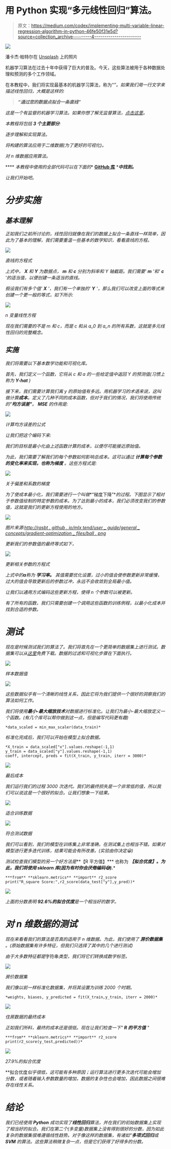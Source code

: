 # 用 Python 实现“多元线性回归”算法。

> 原文：<https://medium.com/codex/implementing-multi-variable-linear-regression-algorithm-in-python-46fe50f31e5d?source=collection_archive---------4----------------------->

![](img/f398d1445be2a514571068439e24d6eb.png)

潘卡杰·帕特尔在 [Unsplash](https://unsplash.com?utm_source=medium&utm_medium=referral) 上的照片

机器学习算法在过去十年中获得了巨大的普及。今天，这些算法被用于各种数据处理和预测的多个工作领域。

在本教程中，我们将实现最基本的机器学习算法，称为“*”。如果我们用一行文字来描述线性回归，大概是这样的:*

> ****“通过您的数据点拟合一条直线*”***

*这是一个有监督的机器学习算法。如果你想了解无监督算法，[点击这里](https://writersbyte.com/datascience/implementing-k-means-clustering-with-k-means-initialization-in-python/)。*

*本教程将包括 **3 个主要部分**:*

*逐步理解和实现算法。*

*将构建的算法应用于二维数据(为了更好的可视化)。*

*对 n 维数据应用算法。*

**** *本教程中使用的全部代码可以在下面的** [**GitHub 库**](https://github.com/Moosa-Ali/Linear-Regression-Implementation.git) ****中找到。***

*让我们开始吧。*

# ***分步实施***

## ***基本理解***

*正如我们之前所讨论的，线性回归就像在我们的数据上拟合一条直线一样简单，因此为了基本的理解，我们需要重温一些基本的数学知识，看看直线的方程。*

*![](img/f9a62469817fc1fc422bc00a5bad43e7.png)*

*直线的方程式*

*上式中， ***X*** 和 ***Y*** 为数据点， ***m*** 和 ***c*** 分别为斜率和 Y 轴截距。我们需要' **m** '和' **c** '的适当值，以便创建一条适当的直线。*

*假设我们有多个值' ***X*** '，我们有一个单独的' ***Y*** '，那么我们可以改变上面的等式来创建一个更一般的等式，如下所示:*

*![](img/33493a064f5bc93f2e81fc77b3dd4452.png)*

*n 变量线性方程*

*现在我们需要的不是 m 和 c，而是 c 和从 a_0 到 a_n 的所有系数，这就是多元线性回归的完整概念。*

## ***实施***

*我们将需要以下基本数学功能和可视化库。*

*首先，我们定义一个函数，它将从 c 和 a 的一些给定值中返回 Y 的预测值(习惯上称为 **Y-hat** )*

*接下来，我们需要计算我们离 y 的原始值有多远。用机器学习的术语来说，这叫做计算**成本**。定义了几种不同的成本函数，但对于我们的情况，我们将使用传统的"**均方误差"**。 **MSE** 的作用是:*

*![](img/590b16395221ac5bdd4792a199153070.png)*

*计算均方误差的公式*

*让我们把这个编码下来:*

*我们的目标是最小化由上述函数计算的成本，以便尽可能接近原始值。*

*为此，我们需要了解我们的每个参数如何影响总成本。这可以通过 ***计算每个参数的变化率来实现，也称为梯度*** 。这些方程式是:*

*![](img/3706c5451c1b6cfbceb1170f9767cbd2.png)*

*关于偏差和系数的梯度*

*为了使成本最小化，我们需要进行一个叫做**“梯度下降”**的过程。下图显示了相对于参数值绘制的特定参数的成本。为了达到最小的成本，我们必须改变我们的参数值，这就是我们的更新方程使用的地方。*

*![](img/ee9111798be5960033417bf7eb940f99.png)*

*图片来源:[http://rasbt . github . io/mlx tend/user _ guide/general _ concepts/gradient-optimization _ files/ball . png](http://rasbt.github.io/mlxtend/user_guide/general_concepts/gradient-optimization_files/ball.png)*

*更新我们的参数值的最终等式如下，*

*![](img/db44d9ed4fdb3d011e648853f6a12146.png)*

*更新相关参数的方程式*

*上式中的**α**称为 ***学习率。*** 其值需要优化设置，过小的值会使参数更新非常缓慢，过大的值会导致更新后的参数过冲，永远不会收敛到全局最小值。*

*让我们以通用方式编码这些更新方程，使得 n 个参数可以被更新。*

*有了所有的函数，我们只需要创建一个调用这些函数的训练例程，以最小化成本并找到合适的参数。*

# ***测试***

*现在是时候测试我们的算法了。我们将首先在一个更简单的数据集上进行测试。数据集可以从[这里](https://www.kaggle.com/andonians/random-linear-regression?select=train.csv)免费下载。数据的过滤和可视化步骤在下面执行。*

*![](img/46251d4632acd24633e9f826a64df286.png)*

*样本数据值*

*![](img/3603e53b1b5b12e83eaec735a078ca4b.png)*

*这些数据似乎有一个清晰的线性关系，因此它将为我们提供一个很好的洞察我们的算法如何工作。*

*我们将使用**最小-最大缩放技术**对数据进行标准化。让我们为最小-最大缩放定义一个函数。(有几个库可以帮你做到这一点，但是编写代码更有趣)*

```
*data_scaled = min_max_scaler(data_train)*
```

*标准化完成后，我们可以开始在模型上拟合数据。*

```
*X_train = data_scaled["x"].values.reshape(-1,1)
y_train = data_scaled["y"].values.reshape(-1,1)
coeff, intercept, preds = fit(X_train, y_train, iterr = 3000)*
```

*![](img/6c0a880cb8a7df8f087ca0c2383ef53e.png)*

*最后成本*

*我们运行我们的过程 3000 次迭代。我们的最终损失是一个非常低的值，所以我们可以说这是一个很好的拟合。让我们想象一下结果。*

*![](img/8bf78aaeb6bb31898758c6a3991872fe.png)*

*适合训练数据*

*![](img/e75d1f252ca487b71fae3e272e91a103.png)*

*符合测试数据*

*我们可以看到，我们的模型在训练集上非常准确，在测试集上也相当不错。如果对模型进行更多迭代训练，结果可能会有所改善。(实验由你决定😀)*

*测试检查我们模型的另一个好方法是***【R 平方值】*** 也称为 ***【拟合优度】。为此，我们将使用 sklearn 库(因为有时你会厌倦编码😅).****

```
***from** **sklearn.metrics** **import** r2_score  
print("R_square Score:",r2_score(data_test["y"],y_pred))*
```

*![](img/3d162a4fca5a92d657fec04e36bdf2fb.png)*

*上面的分数表明 **92.6%的拟合优度**是一个相当好的数字。*

# ***对 n 维数据的测试***

*现在来看看我们的算法是否真的适用于 n 维数据。为此，我们使用了 ***房价数据集*** 。(原始数据集有许多特征，但我们只选择了其中的几个进行测试)*

*由于大多数特征都是*字符串*类型，我们将它们转换成数字标签。*

*![](img/534ded7a211ebc47ce70683f89e9a7b3.png)*

*房价数据集*

*我们像以前一样标准化数据集，并将其设置为训练 2000 个时期。*

```
*weights, biases, y_predicted = fit(X_train,y_train, iterr = 2000)*
```

*![](img/f4012d2287a4977a890b97a7c1a950be.png)*

*住房数据的最终成本*

*正如我们所料，最终的成本还是很低。现在让我们检查一下" ***R 的平方值*** "*

```
***from** **sklearn.metrics** **import** r2_score
print(r2_score(y_test,predicted))*
```

*![](img/3450376337ed5f29e056304b601ed3ca.png)*

*27.9%的拟合优度*

**拟合优度*似乎很低，这可能有多种原因；运行算法进行更多次迭代可能会增加分数，或者随着输入参数数量的增加，数据的复杂性也会增加，因此数据之间很难存在线性关系。*

# ***结论***

*我们已经使用 **Python** 成功实现了**线性回归**算法，并在我们的初始数据集上实现了相当好的拟合。我们在第二个(多变量)数据集上没有得到很好的分数，因为如此复杂的数据集很难遵循线性趋势。对于像这样的数据集，有诸如“**多项式回归**或 **SVM** 的算法。这些算法稍微复杂一点，但是它们获得了好得多的分数。*